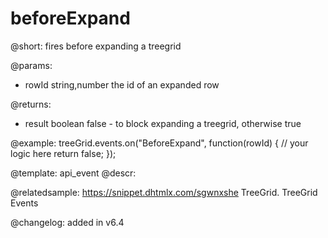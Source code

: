 beforeExpand
=============

@short: fires before expanding a treegrid
	
@params:
- rowId			string,number		the id of an expanded row


@returns:
- result		boolean		false - to block expanding a treegrid, otherwise true



@example:
treeGrid.events.on("BeforeExpand", function(rowId) {
    // your logic here
    return false;
});

@template:	api_event
@descr:




@relatedsample:
https://snippet.dhtmlx.com/sgwnxshe	TreeGrid. TreeGrid Events	

@changelog: added in v6.4

